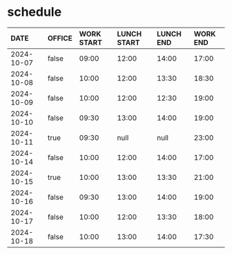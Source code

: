 # schedule

| DATE | OFFICE | WORK START | LUNCH START | LUNCH END | WORK END |
| :-- | :-- | :-- | :-- | :-- | :-- |
| 2024-10-07 | false | 09:00 | 12:00 | 14:00 | 17:00 |
| 2024-10-08 | false | 10:00 | 12:00 | 13:30 | 18:30 |
| 2024-10-09 | false | 10:00 | 12:00 | 12:30 | 19:00 |
| 2024-10-10 | false | 09:30 | 13:00 | 14:00 | 19:00 |
| 2024-10-11 | true | 09:30 | null | null | 23:00 |
| 2024-10-14 | false | 10:00 | 12:00 | 14:00 | 17:00 |
| 2024-10-15 | true | 10:00 | 13:00 | 13:30 | 21:00 |
| 2024-10-16 | false | 09:30 | 13:00 | 14:00 | 19:00 |
| 2024-10-17 | false | 10:00 | 12:00 | 13:30 | 18:00 |
| 2024-10-18 | false | 10:00 | 13:00 | 14:00 | 17:30 |
